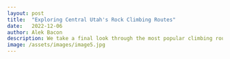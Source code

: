 ```yaml
---
layout: post
title:  "Exploring Central Utah's Rock Climbing Routes"
date:   2022-12-06
author: Alek Bacon
description: We take a final look through the most popular climbing routes here in Central Utah.
image: /assets/images/image5.jpg
---
```




